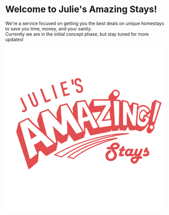 # Welcome to Julie's Amazing Stays!

We're a service focused on getting you the best deals on unique homestays to save you time, money, and your sanity.  
Currently we are in the initial concept phase, but stay tuned for more updates!

![Julie's Amazing Stays Logo](https://github.com/Julies-Amazing-Stays/.github/blob/main/profile/Red_Letters_Transparent_Bg.png)
